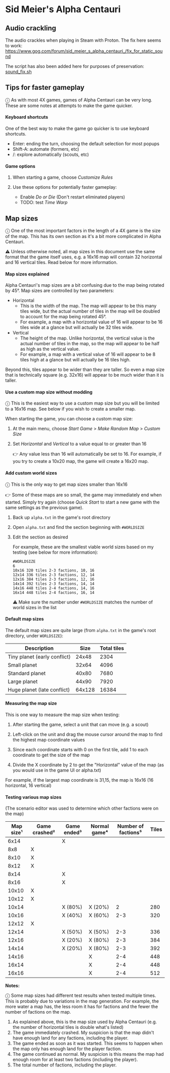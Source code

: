 # Sid Meier's Alpha Centauri

## Audio crackling

The audio crackles when playing in Steam with Proton. The fix here seems to work: https://www.gog.com/forum/sid_meier_s_alpha_centauri_/fix_for_static_sound

The script has also been added here for purposes of preservation: [sound_fix.sh](sound_fix.sh)

## Tips for faster gameplay

ⓘ As with most 4X games, games of Alpha Centauri can be very long. These are some notes at attempts to make the game quicker.

#### Keyboard shortcuts

One of the best way to make the game go quicker is to use keyboard shortcuts.

- Enter: ending the turn, choosing the default selection for most popups
- Shift-A: automate (formers, etc)
- /: explore automatically (scouts, etc)

#### Game options

1. When starting a game, choose _Customize Rules_

1. Use these options for potentially faster gameplay:

   - Enable _Do or Die_ (Don't restart eliminated players)
   - TODO: test _Time Warp_

## Map sizes

ⓘ One of the most important factors in the length of a 4X game is the size of the map. This has its own section as it's a bit more complicated in Alpha Centauri.

⚠️ Unless otherwise noted, all map sizes in this document use the same format that the game itself uses, e.g. a 16x16 map will contain 32 horizontal and 16 vertical tiles. Read below for more information.

#### Map sizes explained

Alpha Centauri's map sizes are a bit confusing due to the map being rotated by 45°. Map sizes are controlled by two parameters:

- Horizontal
  - This is the width of the map. The map will appear to be this many tiles wide, but the actual number of tiles in the map will be doubled to account for the map being rotated 45°.
  - For example, a map with a horizontal value of 16 will appear to be 16 tiles wide at a glance but will actually be 32 tiles wide.
- Vertical
  - The height of the map. Unlike horizontal, the vertical value is the actual number of tiles in the map, so the map will appear to be half as high as the vertical value.
  - For example, a map with a vertical value of 16 will appear to be 8 tiles high at a glance but will actually be 16 tiles high.

Beyond this, tiles appear to be wider than they are taller. So even a map size that is technically square (e.g. 32x16) will appear to be much wider than it is taller.

#### Use a custom map size without modding

ⓘ This is the easiest way to use a custom map size but you will be limited to a 16x16 map. See below if you wish to create a smaller map.

When starting the game, you can choose a custom map size:

1. At the main menu, choose _Start Game_ > _Make Random Map_ > _Custom Size_

1. Set _Horizontal_ and _Vertical_ to a value equal to or greater than 16

   👉 Any value less than 16 will automatically be set to 16. For example, if you try to create a 10x20 map, the game will create a 16x20 map.

#### Add custom world sizes

ⓘ This is the only way to get map sizes smaller than 16x16

👉 Some of these maps are so small, the game may immediately end when started. Simply try again (choose _Quick Start_ to start a new game with the same settings as the previous game).

1. Back up `alpha.txt` in the game's root directory

1. Open `alpha.txt` and find the section beginning with `#WORLDSIZE`

1. Edit the section as desired

   For example, these are the smallest viable world sizes based on my testing (see below for more information):

   ```
   #WORLDSIZE
   6
   10x16 320 tiles 2-3 factions, 10, 16
   12x14 336 tiles 2-3 factions, 12, 14
   12x16 384 tiles 2-3 factions, 12, 16
   14x14 392 tiles 2-3 factions, 14, 14
   14x16 448 tiles 2-4 factions, 14, 16
   16x14 448 tiles 2-4 factions, 16, 14
   ```

   ⚠️ Make sure the number under `#WORLDSIZE` matches the number of world sizes in the list

#### Default map sizes

The default map sizes are quite large (from `alpha.txt` in the game's root directory, under `WORLDSIZE`):

| Description                  | Size   | Total tiles |
| ---------------------------- | ------ | ----------- |
| Tiny planet (early conflict) | 24x48  | 2304        |
| Small planet                 | 32x64  | 4096        |
| Standard planet              | 40x80  | 7680        |
| Large planet                 | 44x90  | 7920        |
| Huge planet (late conflict)  | 64x128 | 16384       |

#### Measuring the map size

This is one way to measure the map size when testing:

1. After starting the game, select a unit that can move (e.g. a scout)

1. Left-click on the unit and drag the mouse cursor around the map to find the highest map coordinate values

1. Since each coordinate starts with 0 on the first tile, add 1 to each coordinate to get the size of the map

1. Divide the X coordinate by 2 to get the "Horizontal" value of the map (as you would use in the game UI or alpha.txt)

For example, if the largest map coordinate is 31,15, the map is 16x16 (16 horizontal, 16 vertical)

#### Testing various map sizes

(The scenario editor was used to determine which other factions were on the map)

| Map size¹ | Game crashed² | Game ended³ | Normal game⁴ | Number of factions⁵ | Tiles |
| --------- | ------------- | ----------- | ------------ | ------------------- | ----- |
| 6x14      |               | X           |              |                     |       |
| 8x8       | X             |             |              |                     |       |
| 8x10      | X             |             |              |                     |       |
| 8x12      | X             |             |              |                     |       |
| 8x14      |               | X           |              |                     |       |
| 8x16      |               | X           |              |                     |       |
| 10x10     | X             |             |              |                     |       |
| 10x12     | X             |             |              |                     |       |
| 10x14     |               | X (80%)     | X (20%)      | 2                   | 280   |
| 10x16     |               | X (40%)     | X (60%)      | 2-3                 | 320   |
| 12x12     | X             |             |              |                     |       |
| 12x14     |               | X (50%)     | X (50%)      | 2-3                 | 336   |
| 12x16     |               | X (20%)     | X (80%)      | 2-3                 | 384   |
| 14x14     |               | X (20%)     | X (80%)      | 2-3                 | 392   |
| 14x16     |               |             | X            | 2-4                 | 448   |
| 16x14     |               |             | X            | 2-4                 | 448   |
| 16x16     |               |             | X            | 2-4                 | 512   |

**Notes:**

ⓘ Some map sizes had different test results when tested multiple times. This is probably due to variations in the map generation. For example, the more water a map has, the less room it has for factions and the fewer the number of factions on the map.

1. As explained above, this is the map size used by Alpha Centauri (e.g. the number of horizontal tiles is double what's listed)
2. The game immediately crashed. My suspicion is that the map didn't have enough land for any factions, including the player.
3. The game ended as soon as it was started. This seems to happen when the map only has enough land for the player faction.
4. The game continued as normal. My suspicion is this means the map had enough room for at least two factions (including the player).
5. The total number of factions, including the player.
